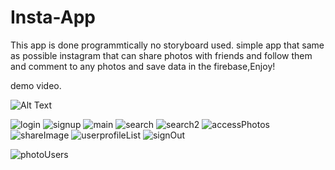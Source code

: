# Insta-App
This app is done programmtically no storyboard used.
simple app that same as possible instagram that can share photos with friends and follow them and comment to any photos and save data in the firebase,Enjoy!

demo video.


![Alt Text](https://j.gifs.com/0Y33lX.gif)

![login](https://user-images.githubusercontent.com/34996617/57174737-9ac55a80-6e43-11e9-9c26-34b134326e02.png)
![signup](https://user-images.githubusercontent.com/34996617/57174739-9dc04b00-6e43-11e9-93f1-d8997501507c.png)
![main](https://user-images.githubusercontent.com/34996617/57174742-a4e75900-6e43-11e9-8bed-3cca63560c52.png)
![search](https://user-images.githubusercontent.com/34996617/57174745-a87ae000-6e43-11e9-9462-658f25f476a2.png)
![search2](https://user-images.githubusercontent.com/34996617/57174749-ae70c100-6e43-11e9-8f69-d4268d5a1313.png)
![accessPhotos](https://user-images.githubusercontent.com/34996617/57174747-ad3f9400-6e43-11e9-8d9c-c768f00dd2df.png)
![shareImage](https://user-images.githubusercontent.com/34996617/57174751-b0d31b00-6e43-11e9-8661-fa7b8aae1a83.png)
![userprofileList](https://user-images.githubusercontent.com/34996617/57174753-b4ff3880-6e43-11e9-9030-43cf16926e68.png)
![signOut](https://user-images.githubusercontent.com/34996617/57174758-c8120880-6e43-11e9-9a13-3f768ce0ba83.png)

![photoUsers](https://user-images.githubusercontent.com/34996617/57174748-add82a80-6e43-11e9-9e14-7001a6f19daa.png)

